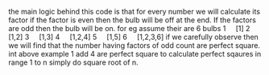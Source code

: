 the main logic behind this code is that
for every number we will calculate its factor if the factor is even then the bulb will be off at the end. If the factors are odd then the bulb will be on.
for eg assume their are 6 bulbs
1      [1]
2      [1,2]
3      [1,3]
4      [1,2,4]
5      [1,5]
6      [1,2,3,6]
if we carefully observe then we will find that the number having factors of odd count are perfect square.
int above example 1 add 4 are perfect square
to calculate perfect sqaures in range 1 to n
simply do square root of n.